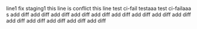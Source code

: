 line1
fix staging1
this line is conflict
this line
test ci-fail
testaaa
test ci-failaaa
s
add diff
add diff
add diff
add diff
add diff
add diff
add diff
add diff
add diff
add diff
add diff
add diff
add diff
add diff